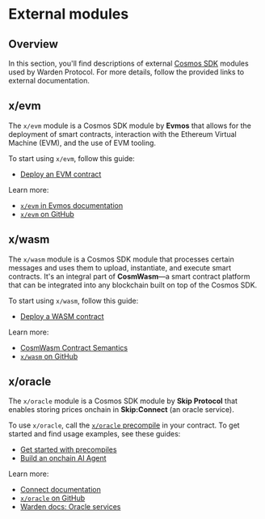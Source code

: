 ﻿---
sidebar_position: 5
---

# External modules

## Overview

In this section, you'll find descriptions of external [Cosmos SDK](https://docs.cosmos.network) modules used by Warden Protocol. For more details, follow the provided links to external documentation.

## x/evm

The `x/evm` module is a Cosmos SDK module by **Evmos** that allows for the deployment of smart contracts, interaction with the Ethereum Virtual Machine (EVM), and the use of EVM tooling.

To start using `x/evm`, follow this guide:

- [Deploy an EVM contract](/build-an-app/deploy-smart-contracts-on-warden/deploy-an-evm-contract)

Learn more:

- [`x/evm` in Evmos documentation](https://docs.evmos.org/protocol/modules/evm)
- [`x/evm` on GitHub](https://github.com/evmos/ethermint/tree/v0.22.0/x/evm)

## x/wasm

The `x/wasm` module is a Cosmos SDK module that processes certain messages and uses them to upload, instantiate, and execute smart contracts. It's an integral part of **CosmWasm**—a smart contract platform that can be integrated into any blockchain built on top of the Cosmos SDK.

To start using `x/wasm`, follow this guide:

- [Deploy a WASM contract](/build-an-app/deploy-smart-contracts-on-warden/deploy-a-wasm-contract)

Learn more:

- [CosmWasm Contract Semantics](https://docs.cosmwasm.com/docs/smart-contracts/contract-semantics)
- [`x/wasm` on GitHub](https://github.com/CosmWasm/wasmd/blob/main/x/wasm)

## x/oracle

The `x/oracle` module is a Cosmos SDK module by **Skip Protocol** that enables storing prices onchain in **Skip:Connect** (an oracle service).

To use `x/oracle`, call the [`x/oracle` precompile](https://github.com/warden-protocol/wardenprotocol/blob/v0.6.3/precompiles/slinky/ISlinky.sol) in your contract. To get started and find usage examples, see these guides:

- [Get started with precompiles](/build-an-app/interact-with-warden-modules/get-started-with-precompiles)
- [Build an onchain AI Agent](/build-an-agent/build-an-onchain-ai-agent/introduction)

Learn more:

- [Connect documentation](https://docs.skip.build/connect/introduction)
- [`x/oracle` on GitHub](https://github.com/skip-mev/slinky/tree/main/x/oracle)
- [Warden docs: Oracle services](../oracle-services)
